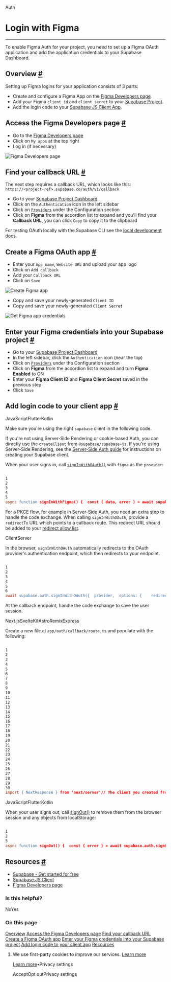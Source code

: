 Auth

# Login with Figma

* * *

To enable Figma Auth for your project, you need to set up a Figma OAuth application and add the application credentials to your Supabase Dashboard.

## Overview [\#](https://supabase.com/docs/guides/auth/social-login/auth-figma\#overview)

Setting up Figma logins for your application consists of 3 parts:

- Create and configure a Figma App on the [Figma Developers page](https://www.figma.com/developers).
- Add your Figma `client_id` and `client_secret` to your [Supabase Project](https://app.supabase.com/).
- Add the login code to your [Supabase JS Client App](https://github.com/supabase/supabase-js).

## Access the Figma Developers page [\#](https://supabase.com/docs/guides/auth/social-login/auth-figma\#access-the-figma-developers-page)

- Go to the [Figma Developers page](https://www.figma.com/developers)
- Click on `My apps` at the top right
- Log in (if necessary)

![Figma Developers page](https://supabase.com/docs/img/guides/auth-figma/figma_developers_page.png)

## Find your callback URL [\#](https://supabase.com/docs/guides/auth/social-login/auth-figma\#find-your-callback-url)

The next step requires a callback URL, which looks like this: `https://<project-ref>.supabase.co/auth/v1/callback`

- Go to your [Supabase Project Dashboard](https://supabase.com/dashboard)
- Click on the `Authentication` icon in the left sidebar
- Click on [`Providers`](https://supabase.com/dashboard/project/_/auth/providers) under the Configuration section
- Click on **Figma** from the accordion list to expand and you'll find your **Callback URL**, you can click `Copy` to copy it to the clipboard

For testing OAuth locally with the Supabase CLI see the [local development docs](https://supabase.com/docs/guides/cli/local-development#use-auth-locally).

## Create a Figma OAuth app [\#](https://supabase.com/docs/guides/auth/social-login/auth-figma\#create-a-figma-oauth-app)

- Enter your `App name`, `Website URL` and upload your app logo
- Click on `Add callback`
- Add your `Callback URL`
- Click on `Save`

![Create Figma app](https://supabase.com/docs/img/guides/auth-figma/figma_create_app.png)

- Copy and save your newly-generated `Client ID`
- Copy and save your newly-generated `Client Secret`

![Get Figma app credentials](https://supabase.com/docs/img/guides/auth-figma/figma_app_credentials.png)

## Enter your Figma credentials into your Supabase project [\#](https://supabase.com/docs/guides/auth/social-login/auth-figma\#enter-your-figma-credentials-into-your-supabase-project)

- Go to your [Supabase Project Dashboard](https://supabase.com/dashboard)
- In the left sidebar, click the `Authentication` icon (near the top)
- Click on [`Providers`](https://supabase.com/dashboard/project/_/auth/providers) under the Configuration section
- Click on **Figma** from the accordion list to expand and turn **Figma Enabled** to ON
- Enter your **Figma Client ID** and **Figma Client Secret** saved in the previous step
- Click `Save`

## Add login code to your client app [\#](https://supabase.com/docs/guides/auth/social-login/auth-figma\#add-login-code-to-your-client-app)

JavaScriptFlutterKotlin

Make sure you're using the right `supabase` client in the following code.

If you're not using Server-Side Rendering or cookie-based Auth, you can directly use the `createClient` from `@supabase/supabase-js`. If you're using Server-Side Rendering, see the [Server-Side Auth guide](https://supabase.com/docs/guides/auth/server-side/creating-a-client) for instructions on creating your Supabase client.

When your user signs in, call [`signInWithOAuth()`](https://supabase.com/docs/reference/javascript/auth-signinwithoauth) with `figma` as the `provider`:

```flex

1
2
3
4
5
async function signInWithFigma() {  const { data, error } = await supabase.auth.signInWithOAuth({    provider: 'figma',  })}
```

For a PKCE flow, for example in Server-Side Auth, you need an extra step to handle the code exchange. When calling `signInWithOAuth`, provide a `redirectTo` URL which points to a callback route. This redirect URL should be added to your [redirect allow list](https://supabase.com/docs/guides/auth/redirect-urls).

ClientServer

In the browser, `signInWithOAuth` automatically redirects to the OAuth provider's authentication endpoint, which then redirects to your endpoint.

```flex

1
2
3
4
5
6
await supabase.auth.signInWithOAuth({  provider,  options: {    redirectTo: `http://example.com/auth/callback`,  },})
```

At the callback endpoint, handle the code exchange to save the user session.

Next.jsSvelteKitAstroRemixExpress

Create a new file at `app/auth/callback/route.ts` and populate with the following:

```flex

1
2
3
4
5
6
7
8
9
10
11
12
13
14
15
16
17
18
19
20
21
22
23
24
25
26
27
28
29
30
import { NextResponse } from 'next/server'// The client you created from the Server-Side Auth instructionsimport { createClient } from '@/utils/supabase/server'export async function GET(request: Request) {  const { searchParams, origin } = new URL(request.url)  const code = searchParams.get('code')  // if "next" is in param, use it as the redirect URL  const next = searchParams.get('next') ?? '/'  if (code) {    const supabase = await createClient()    const { error } = await supabase.auth.exchangeCodeForSession(code)    if (!error) {      const forwardedHost = request.headers.get('x-forwarded-host') // original origin before load balancer      const isLocalEnv = process.env.NODE_ENV === 'development'      if (isLocalEnv) {        // we can be sure that there is no load balancer in between, so no need to watch for X-Forwarded-Host        return NextResponse.redirect(`${origin}${next}`)      } else if (forwardedHost) {        return NextResponse.redirect(`https://${forwardedHost}${next}`)      } else {        return NextResponse.redirect(`${origin}${next}`)      }    }  }  // return the user to an error page with instructions  return NextResponse.redirect(`${origin}/auth/auth-code-error`)}
```

JavaScriptFlutterKotlin

When your user signs out, call [signOut()](https://supabase.com/docs/reference/javascript/auth-signout) to remove them from the browser session and any objects from localStorage:

```flex

1
2
3
async function signOut() {  const { error } = await supabase.auth.signOut()}
```

## Resources [\#](https://supabase.com/docs/guides/auth/social-login/auth-figma\#resources)

- [Supabase - Get started for free](https://supabase.com/)
- [Supabase JS Client](https://github.com/supabase/supabase-js)
- [Figma Developers page](https://www.figma.com/developers)

### Is this helpful?

NoYes

### On this page

[Overview](https://supabase.com/docs/guides/auth/social-login/auth-figma#overview) [Access the Figma Developers page](https://supabase.com/docs/guides/auth/social-login/auth-figma#access-the-figma-developers-page) [Find your callback URL](https://supabase.com/docs/guides/auth/social-login/auth-figma#find-your-callback-url) [Create a Figma OAuth app](https://supabase.com/docs/guides/auth/social-login/auth-figma#create-a-figma-oauth-app) [Enter your Figma credentials into your Supabase project](https://supabase.com/docs/guides/auth/social-login/auth-figma#enter-your-figma-credentials-into-your-supabase-project) [Add login code to your client app](https://supabase.com/docs/guides/auth/social-login/auth-figma#add-login-code-to-your-client-app) [Resources](https://supabase.com/docs/guides/auth/social-login/auth-figma#resources)

1. We use first-party cookies to improve our services. [Learn more](https://supabase.com/privacy#8-cookies-and-similar-technologies-used-on-our-european-services)



   [Learn more](https://supabase.com/privacy#8-cookies-and-similar-technologies-used-on-our-european-services)•Privacy settings





   AcceptOpt outPrivacy settings